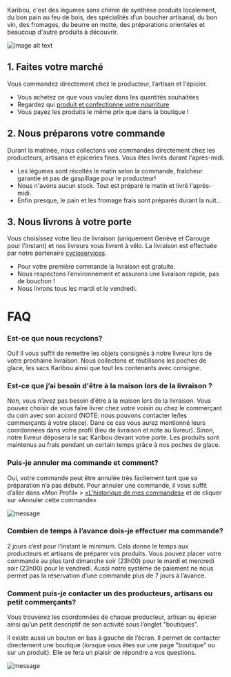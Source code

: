Karibou, c'est des légumes sans chimie de synthèse produits localement, du bon pain au feu de bois, des spécialités d’un boucher artisanal, du bon vin, des fromages, du beurre en motte, des préparations orientales et beaucoup d'autre produits à découvrir.

![image alt text](https://ucarecdn.com/9b387f19-e03f-470e-ae93-a7c453010268/)

## 1. Faites votre marché
Vous commandez directement chez le producteur, l’artisan et l'épicier.
* Vous achetez ce que vous voulez dans les quantités souhaitées 
* Regardez qui [produit et confectionne votre nourriture](https://karibou.ch/shops) 
* Vous payez les produits le même prix que dans la boutique !

## 2. Nous préparons votre commande
Durant la matinée, nous collectons vos commandes directement chez les producteurs, artisans et épiceries fines. Vous êtes livrés durant l'après-midi.
* Les légumes sont récoltés le matin selon la commande, fraîcheur garantie et pas de gaspillage pour le producteur!
* Nous n'avons aucun stock. Tout est préparé le matin et livré l'après-midi.
* Enfin presque, le pain et les fromage frais sont préparés durant la nuit…

## 3. Nous livrons à votre porte
Vous choisissez votre lieu de livraison (uniquement Genève et Carouge pour l'instant) et nos livreurs vous livrent à vélo. La livraison est effectuée par notre partenaire [cycloservices](http://www.cycloservices.ch/).
* Pour votre première commande la livraison est gratuite.
* Nous respectons l’environnement et assurons une livraison rapide, pas de bouchon !
* Nous livrons tous les  mardi et le vendredi.




# FAQ

### Est-ce que nous recyclons?

Oui!  Il vous suffit de remettre les objets consignés à notre livreur lors de votre prochaine livraison. Nous collectons et réutilisons les poches de glace, les sacs Karibou ainsi que tout les contenants avec consigne.

### Est-ce que j’ai besoin d'être à la maison lors de la livraison ?

Non, vous n’avez pas besoin d’être à la maison lors de la livraison. Vous pouvez choisir de vous faire livrer chez votre voisin ou chez le commerçant du coin avec son accord (NOTE:  nous pouvons contacter le/les commerçants à votre place). Dans ce cas vous aurez mentionné leurs coordonnées dans votre profil (lieu de livraison et note au livreur). Sinon, notre livreur déposera le sac Karibou devant votre porte. Les produits sont maintenus au frais pendant un certain temps grâce à nos poches de glace.

### Puis-je annuler ma commande et comment?

Oui, votre commande peut être annulée très facilement tant que sa préparation n’a pas débuté. Pour annuler une commande, il vous suffit d’aller dans «Mon Profil» > [«L'historique de mes commandes»](/account/orders) et de cliquer sur «Annuler cette commande»

![message](https://ucarecdn.com/6f8439eb-ce87-4611-981e-fd1c6d5eba8e/-/resize/x200/")

### Combien de temps à l’avance dois-je effectuer ma commande?

2 jours c’est pour l’instant le minimum. Cela donne le temps aux producteurs et artisans de préparer vos produits. Vous pouvez placer votre commande au plus tard dimanche soir (23h00) pour le mardi et mercredi soir (23h00) pour le vendredi. Aussi notre système de paiement ne nous permet pas la réservation d’une commande plus de 7 jours à l’avance.

### Comment puis-je contacter un des producteurs, artisans ou petit commerçants?

Vous trouverez les coordonnées de chaque producteur, artisan ou épicier ainsi qu’un petit descriptif de son activité sous l’onglet "boutiques".

Il existe aussi un bouton en bas à gauche de l’écran. Il permet de contacter directement une boutique (lorsque vous êtes sur une page "boutique" ou sur un produit). Elle se fera un plaisir de répondre a vos questions.

![message](https://ucarecdn.com/0a4e6346-0c45-4920-9852-673b1c16d346/-/resize/x100/)
